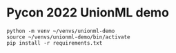# Pycon 2022 UnionML demo

```
python -m venv ~/venvs/unionml-demo
source ~/venvs/unionml-demo/bin/activate
pip install -r requirements.txt
```

